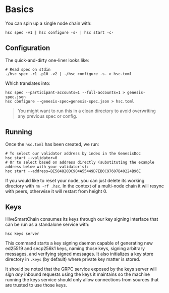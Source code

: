 # Basics

You can spin up a single node chain with:

```shell
hsc spec -v1 | hsc configure -s- | hsc start -c-
```

## Configuration

The quick-and-dirty one-liner looks like:

```shell
# Read spec on stdin
./hsc spec -r1 -p10 -v2 | ./hsc configure -s- > hsc.toml
```

Which translates into:

```shell
hsc spec --participant-accounts=1 --full-accounts=1 > genesis-spec.json
hsc configure --genesis-spec=genesis-spec.json > hsc.toml
```

> You might want to run this in a clean directory to avoid overwriting any previous spec or config.

## Running

Once the `hsc.toml` has been created, we run:

```
# To select our validator address by index in the GenesisDoc
hsc start --validator=0
# Or to select based on address directly (substituting the example address below with your validator's):
hsc start --address=BE584820DC904A55449D7EB0C97607B40224B96E
```

If you would like to reset your node, you can just delete its working directory with `rm -rf .hsc`.
In the context of a multi-node chain it will resync with peers, otherwise it will restart from height 0.

## Keys

HiveSmartChain consumes its keys through our key signing interface that can be run as a standalone service with:

```shell
hsc keys server
```

This command starts a key signing daemon capable of generating new ed25519 and secp256k1 keys, naming those keys, signing arbitrary messages, and verifying signed messages.
It also initializes a key store directory in `.keys` (by default) where private key matter is stored.

It should be noted that the GRPC service exposed by the keys server will sign _any_ inbound requests using the keys it maintains so the machine running the keys service should only allow connections from sources that are trusted to use those keys.

